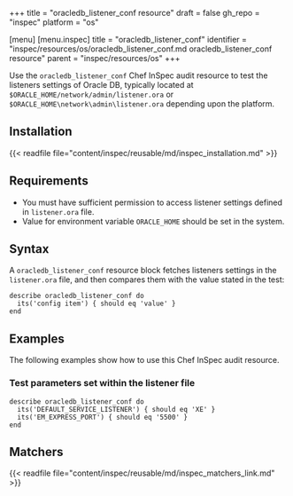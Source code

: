 +++
title = "oracledb_listener_conf resource"
draft = false
gh_repo = "inspec"
platform = "os"

[menu]
  [menu.inspec]
    title = "oracledb_listener_conf"
    identifier = "inspec/resources/os/oracledb_listener_conf.md oracledb_listener_conf resource"
    parent = "inspec/resources/os"
+++

Use the `oracledb_listener_conf` Chef InSpec audit resource to test the listeners settings of Oracle DB, typically located at `$ORACLE_HOME/network/admin/listener.ora` or `$ORACLE_HOME\network\admin\listener.ora` depending upon the platform.

## Installation

{{< readfile file="content/inspec/reusable/md/inspec_installation.md" >}}

## Requirements

- You must have sufficient permission to access listener settings defined in `listener.ora` file.
- Value for environment variable `ORACLE_HOME` should be set in the system.

## Syntax

A `oracledb_listener_conf` resource block fetches listeners settings in the `listener.ora` file, and then compares them with the value stated in the test:

    describe oracledb_listener_conf do
      its('config item') { should eq 'value' }
    end

## Examples

The following examples show how to use this Chef InSpec audit resource.

### Test parameters set within the listener file

    describe oracledb_listener_conf do
      its('DEFAULT_SERVICE_LISTENER') { should eq 'XE' }
      its('EM_EXPRESS_PORT') { should eq '5500' }
    end

## Matchers

{{< readfile file="content/inspec/reusable/md/inspec_matchers_link.md" >}}
